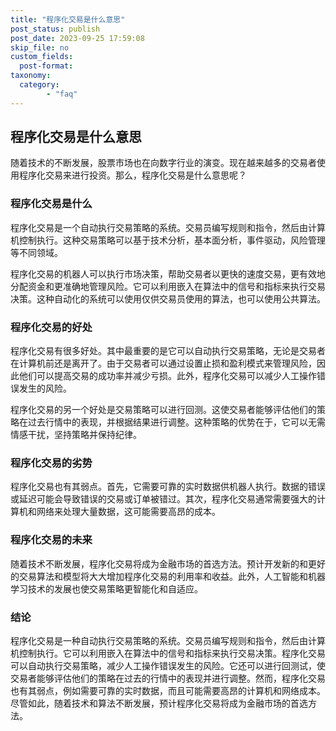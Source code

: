 ```yaml
---
title: "程序化交易是什么意思"
post_status: publish
post_date: 2023-09-25 17:59:08
skip_file: no
custom_fields: 
  post-format: 
taxonomy:
  category:
        - "faq"
---
```


## 程序化交易是什么意思

随着技术的不断发展，股票市场也在向数字行业的演变。现在越来越多的交易者使用程序化交易来进行投资。那么，程序化交易是什么意思呢？

### 程序化交易是什么

程序化交易是一个自动执行交易策略的系统。交易员编写规则和指令，然后由计算机控制执行。这种交易策略可以基于技术分析，基本面分析，事件驱动，风险管理等不同领域。

程序化交易的机器人可以执行市场决策，帮助交易者以更快的速度交易，更有效地分配资金和更准确地管理风险。它可以利用嵌入在算法中的信号和指标来执行交易决策。这种自动化的系统可以使用仅供交易员使用的算法，也可以使用公共算法。

### 程序化交易的好处

程序化交易有很多好处。其中最重要的是它可以自动执行交易策略，无论是交易者在计算机前还是离开了。由于交易者可以通过设置止损和盈利模式来管理风险，因此他们可以提高交易的成功率并减少亏损。此外，程序化交易可以减少人工操作错误发生的风险。

程序化交易的另一个好处是交易策略可以进行回测。这使交易者能够评估他们的策略在过去行情中的表现，并根据结果进行调整。这种策略的优势在于，它可以无需情感干扰，坚持策略并保持纪律。

### 程序化交易的劣势

程序化交易也有其弱点。首先，它需要可靠的实时数据供机器人执行。数据的错误或延迟可能会导致错误的交易或订单被错过。其次，程序化交易通常需要强大的计算机和网络来处理大量数据，这可能需要高昂的成本。

### 程序化交易的未来

随着技术不断发展，程序化交易将成为金融市场的首选方法。预计开发新的和更好的交易算法和模型将大大增加程序化交易的利用率和收益。此外，人工智能和机器学习技术的发展也使交易策略更智能化和自适应。

### 结论

程序化交易是一种自动执行交易策略的系统。交易员编写规则和指令，然后由计算机控制执行。它可以利用嵌入在算法中的信号和指标来执行交易决策。程序化交易可以自动执行交易策略，减少人工操作错误发生的风险。它还可以进行回测试，使交易者能够评估他们的策略在过去的行情中的表现并进行调整。然而，程序化交易也有其弱点，例如需要可靠的实时数据，而且可能需要高昂的计算机和网络成本。尽管如此，随着技术和算法不断发展，预计程序化交易将成为金融市场的首选方法。
